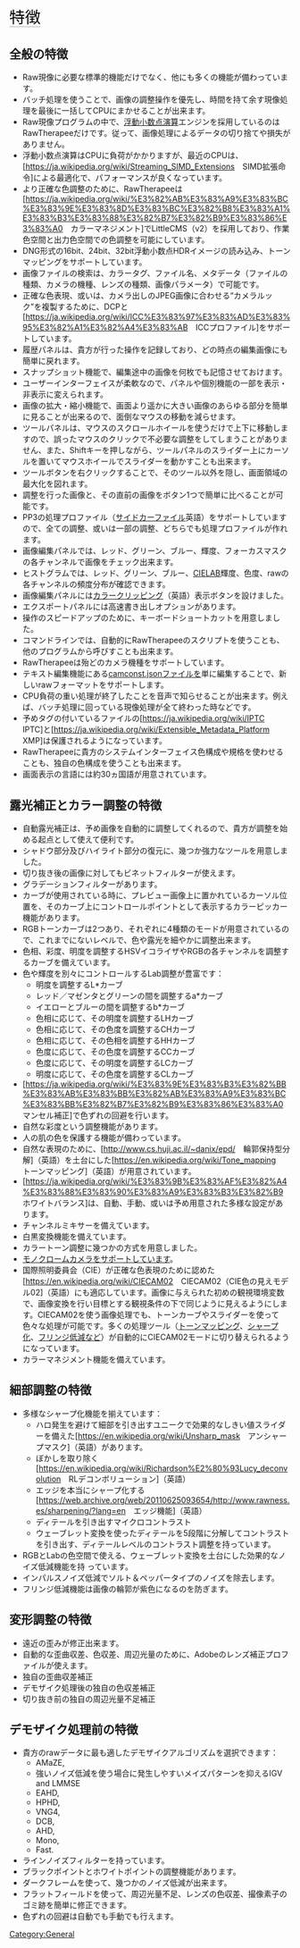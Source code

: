 <span style="color: #000000; background: none; overflow: hidden; page-break-after: avoid; font-size: 2.0em; font-family: Georgia,Times,serif; margin-top: 1em; margin-bottom: 0.25em; line-height: 1.3; padding: 0; border-bottom: 1px solid #AAAAAA;">特徴
</span>

## 全般の特徴

- Raw現像に必要な標準的機能だけでなく、他にも多くの機能が備わっています。
- バッチ処理を使うことで、画像の調整操作を優先し、時間を持て余す現像処理を最後に一括してCPUにまかせることが出来ます。
- Raw現像プログラムの中で、[浮動小数点演算](https://ja.wikipedia.org/wiki/%E6%B5%AE%E5%8B%95%E5%B0%8F%E6%95%B0%E7%82%B9%E6%95%B0)エンジンを採用しているのはRawTherapeeだけです。従って、画像処理によるデータの切り捨てや損失がありません。
- 浮動小数点演算はCPUに負荷がかかりますが、最近のCPUは、\[<https://ja.wikipedia.org/wiki/Streaming_SIMD_Extensions>　SIMD拡張命令\]による最適化で、パフォーマンスが良くなっています。
- より正確な色調整のために、RawTherapeeは\[<https://ja.wikipedia.org/wiki/%E3%82%AB%E3%83%A9%E3%83%BC%E3%83%9E%E3%83%8D%E3%83%BC%E3%82%B8%E3%83%A1%E3%83%B3%E3%83%88%E3%82%B7%E3%82%B9%E3%83%86%E3%83%A0>　カラーマネジメント\]でLittleCMS（v2）を採用しており、作業色空間と出力色空間での色調整を可能にしています。
- DNG形式の16bit、24bit、32bit浮動小数点HDRイメージの読み込み、トーンマッピングをサポートしています。
- 画像ファイルの検索は、カラータグ、ファイル名、メタデータ（ファイルの種類、カメラの機種、レンズの種類、画像パラメータ）で可能です。
- 正確な色表現、或いは、カメラ出しのJPEG画像に合わせる“カメラルック”を複製するために、DCPと\[<https://ja.wikipedia.org/wiki/ICC%E3%83%97%E3%83%AD%E3%83%95%E3%82%A1%E3%82%A4%E3%83%AB>　ICCプロファイル\]をサポートしています。
- 履歴パネルは、貴方が行った操作を記録しており、どの時点の編集画像にも簡単に戻れます。
- スナップショット機能で、編集途中の画像を何枚でも記憶させておけます。
- ユーザーインターフェイスが柔軟なので、パネルや個別機能の一部を表示・非表示に変えられます。
- 画像の拡大・縮小機能で、画面より遥かに大きい画像のあらゆる部分を簡単に見ることが出来るので、面倒なマウスの移動を減らせます。
- ツールパネルは、マウスのスクロールホイールを使うだけで上下に移動しますので、誤ったマウスのクリックで不必要な調整をしてしまうことがありません、また、Shiftキーを押しながら、ツールパネルのスライダー上にカーソルを置いてマウスホイールでスライダーを動かすことも出来ます。
- ツールボタンを右クリックすることで、そのツール以外を隠し、画面領域の最大化を図れます。
- 調整を行った画像と、その直前の画像をボタン1つで簡単に比べることが可能です。
- PP3の処理プロファイル（[サイドカーファイル](https://en.wikipedia.org/wiki/Sidecar_file)英語）をサポートしていますので、全ての調整、或いは一部の調整、どちらでも処理プロファイルが作れます。
- 画像編集パネルでは、レッド、グリーン、ブルー、輝度、フォーカスマスクの各チャンネルで画像をチェック出来ます。
- ヒストグラムでは、レッド、グリーン、ブルー、[CIELAB](https://ja.wikipedia.org/wiki/Lab%E8%89%B2%E7%A9%BA%E9%96%93)輝度、色度、rawの各チャンネルの頻度分布が確認できます。
- 画像編集パネルには[カラークリッピング](https://en.wikipedia.org/wiki/Clipping_(photography))（英語）表示ボタンを設けました。
- エクスポートパネルには高速書き出しオプションがあります。
- 操作のスピードアップのために、キーボードショートカットを用意しました。
- コマンドラインでは、自動的にRawTherapeeのスクリプトを使うことも、他のプログラムから呼びすことも出来ます。
- RawTherapeeは殆どのカメラ機種をサポートしています。
- テキスト編集機能にある[camconst.jsonファイルを](Adding_Support_for_New_Raw_Formats/jp "wikilink")単に編集することで、新しいrawフォーマットをサポートします。
- CPU負荷の重い処理が終了したことを音声で知らせることが出来ます。例えば、バッチ処理に回っている現像処理が全て終わった時などです。
- 予めタグの付いているファイルの\[<https://ja.wikipedia.org/wiki/IPTC>　IPTC\]と\[<https://ja.wikipedia.org/wiki/Extensible_Metadata_Platform>　XMP\]は保護されるようになっています。
- RawTherapeeに貴方のシステムインターフェイス色構成や規格を使わせることも、独自の色構成を使うことも出来ます。
- 画面表示の言語には約30ヵ国語が用意されています。

## 露光補正とカラー調整の特徴

- 自動露光補正は、予め画像を自動的に調整してくれるので、貴方が調整を始める起点として使えて便利です。
- シャドウ部分及びハイライト部分の復元に、幾つか強力なツールを用意しました。
- 切り抜き後の画像に対してもビネットフィルターが使えます。
- グラデーションフィルターがあります。
- カーブが使用されている時に、プレビュー画像上に置かれているカーソル位置を、そのカーブ上にコントロールポイントとして表示するカラーピッカー機能があります。
- RGBトーンカーブは2つあり、それぞれに4種類のモードが用意されているので、これまでにないレベルで、色や露光を細やかに調整出来ます。
- 色相、彩度、明度を調整するHSVイコライザやRGBの各チャンネルを調整するカーブを備えています。
- 色や輝度を別々にコントロールするLab調整が豊富です：
  - 明度を調整するL\*カーブ
  - レッド／マゼンタとグリーンの間を調整するa\*カーブ
  - イエローとブルーの間を調整するb\*カーブ
  - 色相に応じて、その明度を調整するLHカーブ
  - 色相に応じて、その色度を調整するCHカーブ
  - 色相に応じて、その色相を調整するHHカーブ
  - 色度に応じて、その色度を調整するCCカーブ
  - 色度に応じて、その明度を調整するLCカーブ
  - 明度に応じて、その色度を調整するCLカーブ
- \[<https://ja.wikipedia.org/wiki/%E3%83%9E%E3%83%B3%E3%82%BB%E3%83%AB%E3%83%BB%E3%82%AB%E3%83%A9%E3%83%BC%E3%83%BB%E3%82%B7%E3%82%B9%E3%83%86%E3%83%A0>　マンセル補正\]で色ずれの回避を行います。
- 自然な彩度という調整機能があります。
- 人の肌の色を保護する機能が備わっています。
- 自然な表現のために、\[<http://www.cs.huji.ac.il/~danix/epd/>　輪郭保持型分解\]（英語）を土台にした\[<https://en.wikipedia.org/wiki/Tone_mapping>　トーンマッピング\]（英語）が用意されています。
- \[<https://ja.wikipedia.org/wiki/%E3%83%9B%E3%83%AF%E3%82%A4%E3%83%88%E3%83%90%E3%83%A9%E3%83%B3%E3%82%B9>　ホワイトバランス\]は、自動、手動、或いは予め用意された多様な設定があります。
- チャンネルミキサーを備えています。
- 白黒変換機能を備えています。
- カラートーン調整に幾つかの方式を用意しました。
- [モノクロームカメラをサポートしています](Demosaicing/jp#モノクロームカメラ "wikilink")。
- 国際照明委員会（CIE）が正確な色表現のために認めた\[<https://en.wikipedia.org/wiki/CIECAM02>　CIECAM02（CIE色の見えモデル02\]（英語）にも適応しています。画像に与えられた初めの観視環境変数で、画像変換を行い目標とする観視条件の下で同じように見えるようにします。CIECAM02を使う画像処理でも、トーンカーブやスライダーを使って色々な処理が可能です。多くの処理ツール（[トーンマッピング](Tone_Mapping/jp "wikilink")、[シャープ化](Sharpening/jp "wikilink")、[フリンジ低減など](Defringe/jp "wikilink")）が自動的にCIECAM02モードに切り替えられるようになっています。
- カラーマネジメント機能を備えています。

## 細部調整の特徴

- 多様なシャープ化機能を揃えています：
  - ハロ発生を避けて細部を引き出すユニークで効果的なしきい値スライダーを備えた\[<https://en.wikipedia.org/wiki/Unsharp_mask>　アンシャープマスク\]（英語）があります。
  - ぼかしを取り除く\[<https://en.wikipedia.org/wiki/Richardson%E2%80%93Lucy_deconvolution>　RLデコンボリューション\]（英語）
  - エッジを本当にシャープ化する\[<https://web.archive.org/web/20110625093654/http://www.rawness.es/sharpening/?lang=en>　エッジ機能\]（英語）
  - ディテールを引き出すマイクロコントラスト
  - ウェーブレット変換を使ったディテールを5段階に分解してコントラストを引き出す、ディテールレベルのコントラスト調整を持っています。
- RGBとLabの色空間で使える、ウェーブレット変換を土台にした効果的なノイズ低減機能を持
  っています。
- インパルスノイズ低減でソルト＆ペッパータイプのノイズを除去します。
- フリンジ低減機能は画像の輪郭が紫色になるのを防ぎます。

## 変形調整の特徴

- 遠近の歪みが修正出来ます。
- 自動的な歪曲収差、色収差、周辺光量のために、Adobeのレンズ補正プロファイルが使えます。
- 独自の歪曲収差補正
- デモザイク処理後の独自の色収差補正
- 切り抜き前の独自の周辺光量不足補正

## デモザイク処理前の特徴

- 貴方のrawデータに最も適したデモザイクアルゴリズムを選択できます：
  - AMaZE,
  - 強いノイズ低減を使う場合に発生しやすいメイズパターンを抑えるIGV and
    LMMSE
  - EAHD,
  - HPHD,
  - VNG4,
  - DCB,
  - AHD,
  - Mono,
  - Fast.
- ラインノイズフィルターを持っています。
- ブラックポイントとホワイトポイントの調整機能があります。
- ダークフレームを使って、幾つかのノイズ低減が出来ます。
- フラットフィールドを使って、周辺光量不足、レンズの色収差、撮像素子のゴミ跡を簡単に修正できます。
- 色ずれの回避は自動でも手動でも行えます。

[Category:General](Category:General "wikilink")